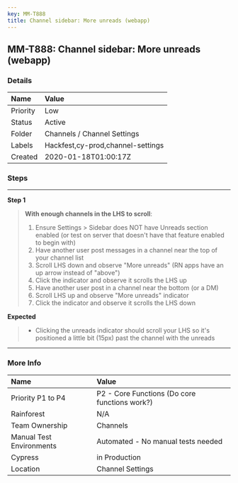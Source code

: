 ```yaml
---
key: MM-T888
title: Channel sidebar: More unreads (webapp)
---
```


## MM-T888: Channel sidebar: More unreads (webapp)

### Details

| Name     | Value                             |
| :------- | :-------------------------------- |
| Priority | Low                               |
| Status   | Active                            |
| Folder   | Channels / Channel Settings       |
| Labels   | Hackfest,cy-prod,channel-settings |
| Created  | 2020-01-18T01:00:17Z              |

### Steps

<hr/>

**Step 1**

> <article><strong>With enough channels in the LHS to scroll</strong>:<ol><li>Ensure Settings &gt; Sidebar does NOT have Unreads section enabled (or test on server that doesn't have that feature enabled to begin with)</li><li>Have another user post messages in a channel near the top of your channel list</li><li>Scroll LHS down and observe "More unreads" (RN apps have an up arrow instead of "above")</li><li>Click the indicator and observe it scrolls the LHS up</li><li>Have another user post in a channel near the bottom (or a DM)</li><li>Scroll LHS up and observe "More unreads" indicator</li><li>Click the indicator and observe it scrolls the LHS down</li></ol></article>

**Expected**

> <article><ul><li>Clicking the unreads indicator should scroll your LHS so it's positioned a little bit (15px) past the channel with the unreads</li></ul></article>

<hr/>

### More Info

| Name                     | Value                                         |
| :----------------------- | :-------------------------------------------- |
| Priority P1 to P4        | P2 - Core Functions (Do core functions work?) |
| Rainforest               | N/A                                           |
| Team Ownership           | Channels                                      |
| Manual Test Environments | Automated - No manual tests needed            |
| Cypress                  | in Production                                 |
| Location                 | Channel Settings                              |
